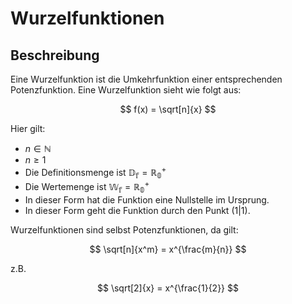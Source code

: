 # Wurzelfunktionen

## Beschreibung

Eine Wurzelfunktion ist die Umkehrfunktion einer entsprechenden Potenzfunktion. Eine Wurzelfunktion sieht wie folgt aus:

$$
f(x) = \sqrt[n]{x}
$$

Hier gilt:

- $n \in \mathbb{N}$
- $n \geq 1$
- Die Definitionsmenge ist $\mathbb{D_f} = \mathbb{R^+_0}$
- Die Wertemenge ist $\mathbb{W_f} = \mathbb{R^+_0}$
- In dieser Form hat die Funktion eine Nullstelle im Ursprung.
- In dieser Form geht die Funktion durch den Punkt $(1|1)$.

Wurzelfunktionen sind selbst Potenzfunktionen, da gilt:

$$
\sqrt[n]{x^m} = x^{\frac{m}{n}}
$$

z.B.

$$
\sqrt[2]{x} = x^{\frac{1}{2}}
$$
